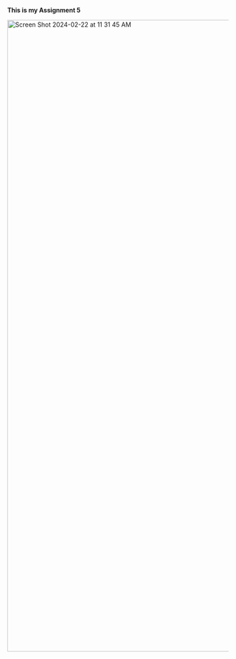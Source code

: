 **This is my Assignment 5**

<img width="1440" alt="Screen Shot 2024-02-22 at 11 31 45 AM" src="https://github.com/georgiaboone/WebDesignHomework/assets/157556800/6697e8da-911e-4632-9282-5d4dadf34822">


